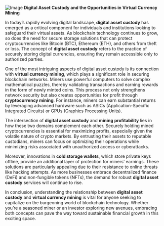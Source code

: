 
![Image](https://github.com/user-attachments/assets/31692037-0104-4703-abd1-696b6a7dd41b)
**Digital Asset Custody and the Opportunities in Virtual Currency Mining**

In today’s rapidly evolving digital landscape, **digital asset custody** has emerged as a critical component for individuals and institutions looking to safeguard their virtual assets. As blockchain technology continues to grow, so does the need for secure storage solutions that can protect cryptocurrencies like Bitcoin (BTC), Ethereum (ETH), and others from theft or loss. The concept of **digital asset custody** refers to the practice of securely storing digital currencies, ensuring they remain accessible only to authorized parties.

One of the most intriguing aspects of digital asset custody is its connection with **virtual currency mining**, which plays a significant role in securing blockchain networks. Miners use powerful computers to solve complex mathematical puzzles, thereby validating transactions and earning rewards in the form of newly minted coins. This process not only strengthens network security but also creates opportunities for profit through **cryptocurrency mining**. For instance, miners can earn substantial returns by leveraging advanced hardware such as ASICs (Application-Specific Integrated Circuits) or GPUs (Graphics Processing Units).

The intersection of **digital asset custody** and **mining profitability** lies in how these two domains complement each other. Securely holding mined cryptocurrencies is essential for maximizing profits, especially given the volatile nature of crypto markets. By entrusting their assets to reputable custodians, miners can focus on optimizing their operations while minimizing risks associated with unauthorized access or cyberattacks.

Moreover, innovations in **cold storage wallets**, which store private keys offline, provide an additional layer of protection for miners’ earnings. These solutions are particularly appealing due to their resistance to online threats like hacking attempts. As more businesses embrace decentralized finance (DeFi) and non-fungible tokens (NFTs), the demand for robust **digital asset custody** services will continue to rise.

In conclusion, understanding the relationship between **digital asset custody** and **virtual currency mining** is vital for anyone seeking to capitalize on the burgeoning world of blockchain technology. Whether you’re a seasoned miner or an investor exploring new avenues, embracing both concepts can pave the way toward sustainable financial growth in this exciting space.